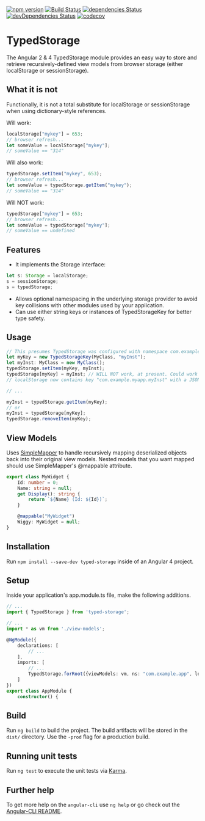 [![npm version](https://badge.fury.io/js/angular-typed-storage.svg)](https://badge.fury.io/js/angular-typed-storage)
[![Build Status](https://travis-ci.org/cdibbs/angular-typed-storage.svg?branch=master)](https://travis-ci.org/cdibbs/angular-typed-storage)
[![dependencies Status](https://david-dm.org/cdibbs/angular-typed-storage/status.svg)](https://david-dm.org/cdibbs/angular-typed-storage)
[![devDependencies Status](https://david-dm.org/cdibbs/angular-typed-storage/dev-status.svg)](https://david-dm.org/cdibbs/angular-typed-storage?type=dev)
[![codecov](https://codecov.io/gh/cdibbs/angular-typed-storage/branch/master/graph/badge.svg)](https://codecov.io/gh/cdibbs/angular-typed-storage)

# TypedStorage
The Angular 2 & 4 TypedStorage module provides an easy way to store and retrieve recursively-defined
view models from browser storage (either localStorage or sessionStorage).

## What it is not
Functionally, it is not a total substitute for localStorage or sessionStorage when using dictionary-style references.

Will work:
```typescript
localStorage["mykey"] = 653;
// browser refresh...
let someValue = localStorage["mykey"];
// someValue == "314"
```

Will also work:
```typescript
typedStorage.setItem("mykey", 653);
// browser refresh...
let someValue = typedStorage.getItem("mykey");
// someValue == "314"
```

Will NOT work:
```typescript
typedStorage["mykey"] = 653;
// browser refresh...
let someValue = typedStorage["mykey"];
// someValue == undefined
```

## Features
- It implements the Storage interface:
```typescript
let s: Storage = localStorage;
s = sessionStorage;
s = typedStorage;
```
- Allows optional namespacing in the underlying storage provider to avoid key collisions with
  other modules used by your application.
- Can use either string keys or instances of TypedStorageKey<T> for better type safety.

## Usage

```typescript
// This presumes TypedStorage was configured with namespace com.example.myapp and localStorage:
let myKey = new TypedStorageKey(MyClass, "myInst");
let myInst: MyClass = new MyClass();
typedStorage.setItem(myKey, myInst);
typedStorage[myKey] = myInst; // WILL NOT work, at present. Could work with future versions of Javascript.
// localStorage now contains key "com.example.myapp.myInst" with a JSON-serialized representation of myInst.

// ...

myInst = typedStorage.getItem(myKey);
// or
myInst = typedStorage[myKey];
typedStorage.removeItem(myKey);
```

## View Models
Uses [SimpleMapper](https://github.com/cdibbs/angular-typed-storage) to handle recursively mapping deserialized objects back into their original view models. Nested models that you want mapped should use SimpleMapper's
@mappable attribute.

```typescript 
export class MyWidget {
    Id: number = 0;
    Name: string = null;
    get Display(): string { 
        return `${Name} (Id: ${Id})`;
    }

    @mappable("MyWidget")
    Wiggy: MyWidget = null;
}
```

## Installation

Run `npm install --save-dev typed-storage` inside of an Angular 4 project.

## Setup
Inside your application's app.module.ts file, make the following additions.

```typescript
// ...
import { TypedStorage } from 'typed-storage';

// ...
import * as vm from './view-models';

@NgModule({
    declarations: [
        // ...
    ],
    imports: [
        // ...
        TypedStorage.forRoot({viewModels: vm, ns: "com.example.app", logger: console})
    ]
})
export class AppModule {
    constructor() {
```

## Build

Run `ng build` to build the project. The build artifacts will be stored in the `dist/` directory. Use the `-prod` flag for a production build.

## Running unit tests

Run `ng test` to execute the unit tests via [Karma](https://karma-runner.github.io).

## Further help

To get more help on the `angular-cli` use `ng help` or go check out the [Angular-CLI README](https://github.com/angular/angular-cli/blob/master/README.md).
